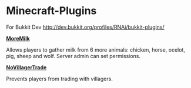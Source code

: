 Minecraft-Plugins
=================

For Bukkit Dev
http://dev.bukkit.org/profiles/RNAi/bukkit-plugins/

[**MoreMilk**](https://github.com/gabriellim/Minecraft-Plugins/tree/master/MoreMilk)

Allows players to gather milk from 6 more animals: chicken, horse, ocelot, pig, sheep and wolf. Server admin can set permissions.

[**NoVillagerTrade**](https://github.com/gabriellim/Minecraft-Plugins/tree/master/NoVillagerTrade)

Prevents players from trading with villagers.
